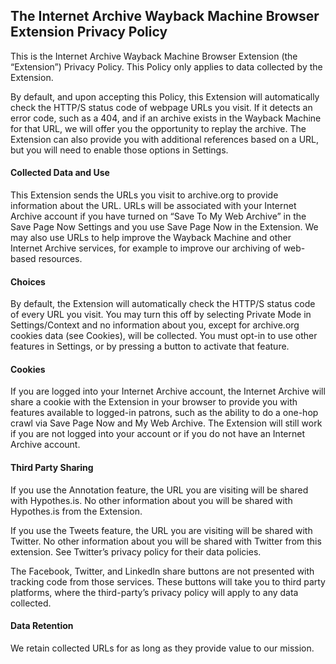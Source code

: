 
## The Internet Archive Wayback Machine Browser Extension Privacy Policy

This is the Internet Archive Wayback Machine Browser Extension (the “Extension”) Privacy Policy. This Policy only applies to data collected by the Extension.

By default, and upon accepting this Policy, this Extension will automatically check the HTTP/S status code of webpage URLs you visit. If it detects an error code, such as a 404, and if an archive exists in the Wayback Machine for that URL, we will offer you the opportunity to replay the archive. The Extension can also provide you with additional references based on a URL, but you will need to enable those options in Settings.

#### Collected Data and Use ####

This Extension sends the URLs you visit to archive.org to provide information about the URL. URLs will be associated with your Internet Archive account if you have turned on “Save To My Web Archive” in the Save Page Now Settings and you use Save Page Now in the Extension. We may also use URLs to help improve the Wayback Machine and other Internet Archive services, for example to improve our archiving of web-based resources.

#### Choices ####

By default, the Extension will automatically check the HTTP/S status code of every URL you visit. You may turn this off by selecting Private Mode in Settings/Context and no information about you, except for archive.org cookies data (see Cookies), will be collected. You must opt-in to use other features in Settings, or by pressing a button to activate that feature.

#### Cookies ####

If you are logged into your Internet Archive account, the Internet Archive will share a cookie with the Extension in your browser to provide you with features available to logged-in patrons, such as the ability to do a one-hop crawl via Save Page Now and My Web Archive. The Extension will still work if you are not logged into your account or if you do not have an Internet Archive account.

#### Third Party Sharing ####

If you use the Annotation feature, the URL you are visiting will be shared with Hypothes.is. No other information about you will be shared with Hypothes.is from the Extension.

If you use the Tweets feature, the URL you are visiting will be shared with Twitter. No other information about you will be shared with Twitter from this extension. See Twitter’s privacy policy for their data policies.

The Facebook, Twitter, and LinkedIn share buttons are not presented with tracking code from those services. These buttons will take you to third party platforms, where the third-party’s privacy policy will apply to any data collected.

#### Data Retention ####

We retain collected URLs for as long as they provide value to our mission.

